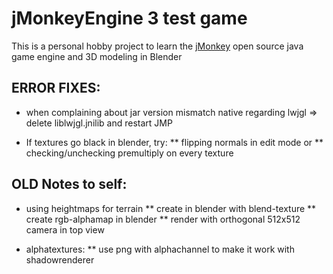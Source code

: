 # jMonkeyEngine 3 test game

This is a personal hobby project to learn the [jMonkey](http://jmonkeyengine.org/) open source java game engine and 3D modeling in Blender

## ERROR FIXES:

* when complaining about jar version mismatch native regarding lwjgl => delete liblwjgl.jnilib and restart JMP

* If textures go black in blender, try:
** flipping normals in edit mode or
** checking/unchecking premultiply on every texture

## OLD Notes to self:

* using heightmaps for terrain
** create in blender with blend-texture
** create rgb-alphamap in blender
** render with orthogonal 512x512 camera in top view

* alphatextures:
** use png with alphachannel to make it work with shadowrenderer
